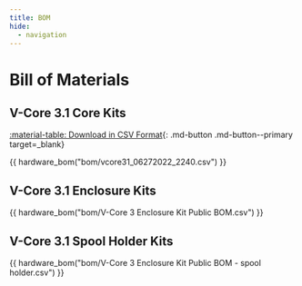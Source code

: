 ```yaml
---
title: BOM
hide:
  - navigation
---
```


# Bill of Materials

## V-Core 3.1 Core Kits

[:material-table: Download in CSV Format](https://github.com/Rat-Rig/V-core-3/blob/main/docs/src/bom/vcore31_06272022_2240.csv){: .md-button .md-button--primary target=_blank}

{{ hardware_bom("bom/vcore31_06272022_2240.csv") }}

## V-Core 3.1 Enclosure Kits

{{ hardware_bom("bom/V-Core 3 Enclosure Kit Public BOM.csv") }}

## V-Core 3.1 Spool Holder Kits

{{ hardware_bom("bom/V-Core 3 Enclosure Kit Public BOM - spool holder.csv") }}
